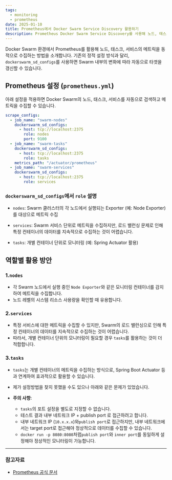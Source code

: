 ```yaml
---
tags:
  - monitoring
  - prometheus
date: 2025-01-10
title: Prometheus에서 Docker Swarm Service Discovery 활용하기
description: Prometheus Docker Swarm Service Discovery를 사용해 노드, 태스크, 서비스를 자동 감지해 모니터링하는 방법을 소개합니다.
---
```

Docker Swarm 환경에서 Prometheus를 활용해 노드, 태스크, 서비스의 메트릭을 동적으로 수집하는 방법을 소개합니다. 기존의 정적 설정 방식과 달리, `dockerswarm_sd_configs`를 사용하면 Swarm 내부의 변화에 따라 자동으로 타겟을 갱신할 수 있습니다.

## Prometheus 설정 (`prometheus.yml`)

아래 설정을 적용하면 Docker Swarm의 노드, 태스크, 서비스를 자동으로 검색하고 메트릭을 수집할 수 있습니다.

```yaml
scrape_configs:
  - job_name: "swarm-nodes"
    dockerswarm_sd_configs:
      - host: tcp://localhost:2375
        role: nodes
        port: 9100
  - job_name: "swarm-tasks"
    dockerswarm_sd_configs:
      - host: tcp://localhost:2375
        role: tasks
    metrics_path: "/actuator/prometheus"
  - job_name: "swarm-services"
    dockerswarm_sd_configs:
      - host: tcp://localhost:2375
        role: services
```

### `dockerswarm_sd_configs`에서 `role` 설명

- `nodes`: Swarm 클러스터의 각 노드에서 실행되는 Exporter (예: Node Exporter)를 대상으로 메트릭 수집
    
- `services`: Swarm 서비스 단위로 메트릭을 수집하지만, 로드 밸런싱 문제로 인해 특정 컨테이너의 데이터를 지속적으로 수집하는 것이 어렵습니다.
- `tasks`: 개별 컨테이너 단위로 모니터링 (예: Spring Actuator 활용)
    

## 역할별 활용 방안

### 1.`nodes`
- 각 Swarm 노드에서 실행 중인 `Node Exporter`와 같은 모니터링 컨테이너를 감지하여 메트릭을 수집합니다.
- 노드 레벨의 시스템 리소스 사용량을 확인할 때 유용합니다.
    

### 2.`services`

- 특정 서비스에 대한 메트릭을 수집할 수 있지만, Swarm의 로드 밸런싱으로 인해 특정 컨테이너의 데이터를 지속적으로 수집하는 것이 어렵습니다.
- 따라서, 개별 컨테이너 단위의 모니터링이 필요할 경우 `tasks`를 활용하는 것이 더 적합합니다.

### 3.`tasks`

- `tasks`는 개별 컨테이너의 메트릭을 수집하는 방식으로, Spring Boot Actuator 등과 연계하여 효과적으로 활용할 수 있습니다.
- 제가 설정방법을 찾지 못했을 수도 있으나 아래와 같은 문제가 있었습니다.
- **주의 사항**:
    
    - `tasks`의 포트 설정을 별도로 지정할 수 없습니다.
    - 테스트 결과 내부 네트워크 IP + publish port 로 접근하려고 합니다.
    - 내부 네트워크 IP (`10.x.x.x`)와`publish port`로 접근하지만, 내부 네트워크에서는 target port로 접근해야 정상적으로 데이터를 수집할 수 있습니다.
    - `docker run -p 8080:8080`처럼`publish port`와 `inner port`를 동일하게 설정해야 정상적인 모니터링이 가능합니다.
        

---

### 참고자료

- [Prometheus 공식 문서](https://prometheus.io/docs/prometheus/latest/configuration/configuration/)
